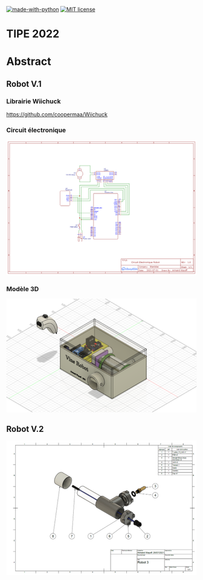 [![made-with-python](https://img.shields.io/badge/Made%20with-Python-1f425f.svg)](https://www.python.org/)
[![MIT license](https://img.shields.io/badge/License-MIT-blue.svg)](https://github.com/armandwayoff/TIPE-2022/blob/main/LICENSE)

# TIPE 2022

# Abstract

## Robot V.1

### Librairie Wiichuck

https://github.com/coopermaa/Wiichuck

### Circuit électronique

![circuit](Schematic_Vine_Robot_2021-07-06.png)

### Modèle 3D

![3D](3D.png)

## Robot V.2

![Robot3_vue_eclatee](Robot3_vue_eclatee.png)
